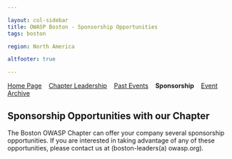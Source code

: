```yaml
---

layout: col-sidebar
title: OWASP Boston - Sponsorship Opportunities
tags: boston

region: North America

altfooter: true

---
```


[Home Page](index.md)
&nbsp;&nbsp;&nbsp;[Chapter Leadership](leadership.md)
&nbsp;&nbsp;&nbsp;[Past Events](pastevents.md)
&nbsp;&nbsp;&nbsp;<strong>Sponsorship</strong>
&nbsp;&nbsp;&nbsp;[Event Archive](pasteventsarchive.md)


## Sponsorship Opportunities with our Chapter ##

The Boston OWASP Chapter can offer your company several sponsorship opportunities. If you are interested in taking advantage of any of these opportunities, please contact us at (boston-leaders(a) owasp.org).

